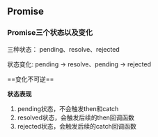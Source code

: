 ## Promise

### Promise三个状态以及变化

三种状态： pending、resolve、rejected

状态变化: pending -> resolve、pending -> rejected

==变化不可逆==

**状态表现**
1. pending状态，不会触发then和catch
2. resolved状态，会触发后续的then回调函数
3. rejected状态，会触发后续的catch回调函数